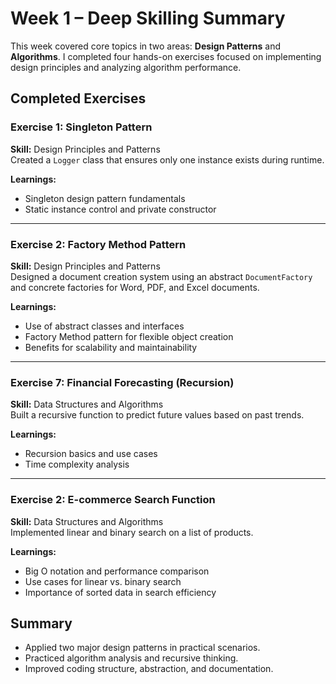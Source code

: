 # Week 1 – Deep Skilling Summary

This week covered core topics in two areas: **Design Patterns** and **Algorithms**. I completed four hands-on exercises focused on implementing design principles and analyzing algorithm performance.

## Completed Exercises

### Exercise 1: Singleton Pattern  
**Skill:** Design Principles and Patterns  
Created a `Logger` class that ensures only one instance exists during runtime.

**Learnings:**
- Singleton design pattern fundamentals
- Static instance control and private constructor

---

### Exercise 2: Factory Method Pattern  
**Skill:** Design Principles and Patterns  
Designed a document creation system using an abstract `DocumentFactory` and concrete factories for Word, PDF, and Excel documents.

**Learnings:**
- Use of abstract classes and interfaces
- Factory Method pattern for flexible object creation
- Benefits for scalability and maintainability

---

### Exercise 7: Financial Forecasting (Recursion)  
**Skill:** Data Structures and Algorithms  
Built a recursive function to predict future values based on past trends.

**Learnings:**
- Recursion basics and use cases
- Time complexity analysis

---

### Exercise 2: E-commerce Search Function  
**Skill:** Data Structures and Algorithms  
Implemented linear and binary search on a list of products.

**Learnings:**
- Big O notation and performance comparison
- Use cases for linear vs. binary search
- Importance of sorted data in search efficiency

## Summary

- Applied two major design patterns in practical scenarios.
- Practiced algorithm analysis and recursive thinking.
- Improved coding structure, abstraction, and documentation.
